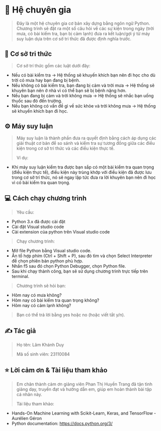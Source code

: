 # 📖 Hệ chuyên gia

>Đây là một hệ chuyên gia cơ bản xây dựng bằng ngôn ngữ Python.
Chương trình sẽ đặt ra một số câu hỏi về các sự kiện trong ngày (trời mưa, có bài kiểm tra, bạn bị cảm lạnh) đưa ra kết luận/gợi ý từ máy suy luận dựa trên cơ sở tri thức đã được định nghĩa trước.

## 🧠 Cơ sở tri thức
>Cơ sở trí thức gồm các luật dưới đây:
* Nếu có bài kiểm tra -> Hệ thống sẽ khuyến khích bạn nên đi học cho dù trời có mưa hay bạn đang bị bệnh.
* Nếu không có bài kiểm tra, bạn đang bị cảm và trời mưa -> Hệ thống sẽ khuyên bạn nên ở nhà vì có thể bạn sẽ bị bệnh nặng hơn.
* Nếu bạn đang bị cảm và trời không mưa -> Hệ thống sẽ nhắc bạn uống thuốc sau đó đến trường.
* Nếu bạn không có vấn đề gì về sức khỏe và trời không mưa -> Hệ thống sẽ khuyến khích bạn đi học.

## ⚙️ Máy suy luận
>Máy suy luận là thành phần đưa ra quyết định bằng cách áp dụng các giải thuật cơ bản để so sánh và kiểm tra sự tương đồng giữa các điều kiện trong cơ sở tri thức và các điều kiện thực tế.
>
>Ví dụ:
* Khi máy suy luận kiểm tra được bạn sắp có một bài kiểm tra quan trọng (điều kiện thực tế), điều kiện này trùng khớp với điều kiện đã được lưu trong cơ sở trí thức, nó sẽ ngay lập tức đưa ra lời khuyên bạn nên đi học vì có bài kiểm tra quan trọng.

## 💻 Cách chạy chương trình
>Yêu cầu:
* Python 3.x đã được cài đặt
* Cài đặt Visual studio code
* Cài extension của python trên Visual studio code
>Chạy chương trình:
* Mở file Python bằng Visual studio code.
* Ấn tổ hợp phím (Ctrl + Shift + P), sau đó tìm và chọn Select Interpreter để chọn phiên bản python phù hợp.
* Nhấn f5 sau đó chọn Python Debugger, chọn Python file.
* Sau khi chạy thành công, bạn sẽ sử dụng chương trình trực tiếp trên terminal.
>Chương trình sẽ hỏi bạn:
* Hôm nay có mưa không?
* Hôm nay có bài kiểm tra quan trọng không?
* Hôm nay có cảm lạnh không?
>Bạn có thể trả lời bằng yes hoặc no (hoặc viết tắt y/n).

## ✍️ Tác giả
>Họ tên: Lâm Khánh Duy
>
>Mã số sinh viên: 23110084

## ⭐ Lời cảm ơn & Tài liệu tham khảo
>Em chân thành cảm ơn giảng viên Phan Thị Huyền Trang đã tận tình giảng dạy, truyền đạt và hướng dẫn em, giúp em hoàn thành bài tập cá nhân này.
>
>Tài liệu tham khảo:
* Hands-On Machine Learning with Scikit-Learn, Keras, and TensorFlow - Aurélien Géron
* Python documentation: https://docs.python.org/3/
